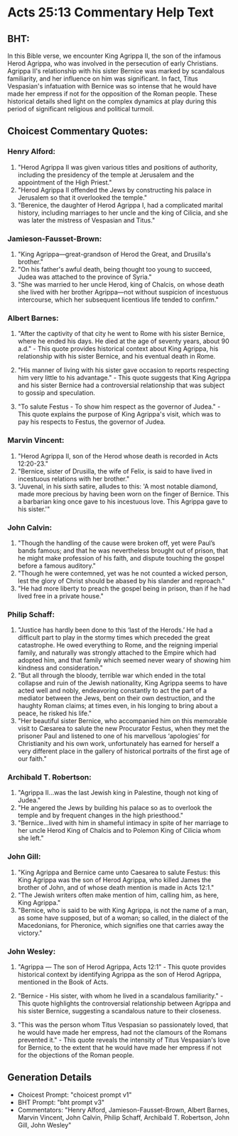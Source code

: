 # Acts 25:13 Commentary Help Text

## BHT:
In this Bible verse, we encounter King Agrippa II, the son of the infamous Herod Agrippa, who was involved in the persecution of early Christians. Agrippa II's relationship with his sister Bernice was marked by scandalous familiarity, and her influence on him was significant. In fact, Titus Vespasian's infatuation with Bernice was so intense that he would have made her empress if not for the opposition of the Roman people. These historical details shed light on the complex dynamics at play during this period of significant religious and political turmoil.

## Choicest Commentary Quotes:
### Henry Alford:
1. "Herod Agrippa II was given various titles and positions of authority, including the presidency of the temple at Jerusalem and the appointment of the High Priest." 
2. "Herod Agrippa II offended the Jews by constructing his palace in Jerusalem so that it overlooked the temple." 
3. "Berenice, the daughter of Herod Agrippa I, had a complicated marital history, including marriages to her uncle and the king of Cilicia, and she was later the mistress of Vespasian and Titus."

### Jamieson-Fausset-Brown:
1. "King Agrippa—great-grandson of Herod the Great, and Drusilla's brother." 
2. "On his father's awful death, being thought too young to succeed, Judea was attached to the province of Syria." 
3. "She was married to her uncle Herod, king of Chalcis, on whose death she lived with her brother Agrippa—not without suspicion of incestuous intercourse, which her subsequent licentious life tended to confirm."

### Albert Barnes:
1. "After the captivity of that city he went to Rome with his sister Bernice, where he ended his days. He died at the age of seventy years, about 90 a.d." - This quote provides historical context about King Agrippa, his relationship with his sister Bernice, and his eventual death in Rome.

2. "His manner of living with his sister gave occasion to reports respecting him very little to his advantage." - This quote suggests that King Agrippa and his sister Bernice had a controversial relationship that was subject to gossip and speculation.

3. "To salute Festus - To show him respect as the governor of Judea." - This quote explains the purpose of King Agrippa's visit, which was to pay his respects to Festus, the governor of Judea.

### Marvin Vincent:
1. "Herod Agrippa II, son of the Herod whose death is recorded in Acts 12:20-23."
2. "Bernice, sister of Drusilla, the wife of Felix, is said to have lived in incestuous relations with her brother."
3. "Juvenal, in his sixth satire, alludes to this: 'A most notable diamond, made more precious by having been worn on the finger of Bernice. This a barbarian king once gave to his incestuous love. This Agrippa gave to his sister.'"

### John Calvin:
1. "Though the handling of the cause were broken off, yet were Paul’s bands famous; and that he was nevertheless brought out of prison, that he might make profession of his faith, and dispute touching the gospel before a famous auditory." 
2. "Though he were contemned, yet was he not counted a wicked person, lest the glory of Christ should be abased by his slander and reproach."
3. "He had more liberty to preach the gospel being in prison, than if he had lived free in a private house."

### Philip Schaff:
1. "Justice has hardly been done to this ‘last of the Herods.’ He had a difficult part to play in the stormy times which preceded the great catastrophe. He owed everything to Rome, and the reigning imperial family, and naturally was strongly attached to the Empire which had adopted him, and that family which seemed never weary of showing him kindness and consideration." 
2. "But all through the bloody, terrible war which ended in the total collapse and ruin of the Jewish nationality, King Agrippa seems to have acted well and nobly, endeavoring constantly to act the part of a mediator between the Jews, bent on their own destruction, and the haughty Roman claims; at times even, in his longing to bring about a peace, he risked his life."
3. "Her beautiful sister Bernice, who accompanied him on this memorable visit to Cæsarea to salute the new Procurator Festus, when they met the prisoner Paul and listened to one of his marvellous ‘apologies’ for Christianity and his own work, unfortunately has earned for herself a very different place in the gallery of historical portraits of the first age of our faith."

### Archibald T. Robertson:
1. "Agrippa II...was the last Jewish king in Palestine, though not king of Judea."
2. "He angered the Jews by building his palace so as to overlook the temple and by frequent changes in the high priesthood."
3. "Bernice...lived with him in shameful intimacy in spite of her marriage to her uncle Herod King of Chalcis and to Polemon King of Cilicia whom she left."

### John Gill:
1. "King Agrippa and Bernice came unto Caesarea to salute Festus: this King Agrippa was the son of Herod Agrippa, who killed James the brother of John, and of whose death mention is made in Acts 12:1." 
2. "The Jewish writers often make mention of him, calling him, as here, King Agrippa." 
3. "Bernice, who is said to be with King Agrippa, is not the name of a man, as some have supposed, but of a woman; so called, in the dialect of the Macedonians, for Pheronice, which signifies one that carries away the victory."

### John Wesley:
1. "Agrippa — The son of Herod Agrippa, Acts 12:1" - This quote provides historical context by identifying Agrippa as the son of Herod Agrippa, mentioned in the Book of Acts.

2. "Bernice - His sister, with whom he lived in a scandalous familiarity." - This quote highlights the controversial relationship between Agrippa and his sister Bernice, suggesting a scandalous nature to their closeness.

3. "This was the person whom Titus Vespasian so passionately loved, that he would have made her empress, had not the clamours of the Romans prevented it." - This quote reveals the intensity of Titus Vespasian's love for Bernice, to the extent that he would have made her empress if not for the objections of the Roman people.


## Generation Details
- Choicest Prompt: "choicest prompt v1"
- BHT Prompt: "bht prompt v3"
- Commentators: "Henry Alford, Jamieson-Fausset-Brown, Albert Barnes, Marvin Vincent, John Calvin, Philip Schaff, Archibald T. Robertson, John Gill, John Wesley"
